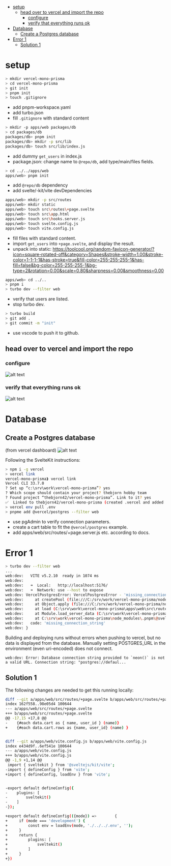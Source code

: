 
<!-- @import "[TOC]" {cmd="toc" depthFrom=1 depthTo=6 orderedList=false} -->

<!-- code_chunk_output -->

- [setup](#setup)
  - [head over to vercel and import the repo](#head-over-to-vercel-and-import-the-repo)
    - [configure](#configure)
    - [verify that everything runs ok](#verify-that-everything-runs-ok)
- [Database](#database)
  - [Create a Postgres database](#create-a-postgres-database)
- [Error 1](#error-1)
  - [Solution 1](#solution-1)

<!-- /code_chunk_output -->



# setup

```bash
> mkdir vercel-mono-prisma
> cd vercel-mono-prisma
> git init
> pnpm init
> touch .gitignore
```

- add pnpm-workspace.yaml
- add turbo.json
- fill `.gitignore` with standard content

```bash
> mkdir -p apps/web packages/db
> cd packages/db
packages/db> pnpm init
packages/db> mkdir -p src/lib
packages/db> touch src/lib/index.js
```

- add dummy `get_users` in index.js
- package.json: change name to `@repo/db`, add type/main/files fields.

```bash
> cd ../../apps/web
apps/web> pnpm init
```

- add `@repo/db` dependency
- add svelte/-kit/vite devDependencies

```bash
apps/web> mkdir -p src/routes
apps/web> mkdir static
apps/web> touch src\routes\+page.svelte
apps/web> touch src\app.html
apps/web> touch src\hooks.server.js
apps/web> touch svelte.config.js
apps/web> touch vite.config.js
```

- fill files with standard content.
- import `get_users` into `+page.svelte`, and display the result.
- unpack into static: https://toolcool.org/random-favicon-generator/?icon=square-rotated-off&category=Shapes&stroke-width=1.00&stroke-color=1-1-1-1&has-stroke=true&fill-color=255-255-255-1&has-fill=false&bg-color=255-255-255-1&bg-type=2&rotation=0.00&scale=0.80&sharpness=0.00&smoothness=0.00

```bash
apps/web> cd ../..
> pnpm i
> turbo dev --filter web
```

- verify that users are listed.
- stop turbo dev.

```bash
> turbo build
> git add .
> git commit -m "init"
```

- use vscode to push it to github.

## head over to vercel and import the repo

### configure
![alt text](image.png)

### verify that everything runs ok
![alt text](image-1.png)


# Database
## Create a Postgres database
(from vercel dashboard)
![alt text](image-2.png)

Following the SvelteKit instructions:
```bash
> npm i -g vercel
> vercel link
vercel-mono-prisma❱ vercel link
Vercel CLI 33.7.0
? Set up “c:\srv\work\vercel-mono-prisma”? yes
? Which scope should contain your project? thebjorn hobby team
? Found project “thebjorn42/vercel-mono-prisma”. Link to it? yes
✅  Linked to thebjorn42/vercel-mono-prisma (created .vercel and added it to .gitignore)
> vercel env pull .env
> pnpme add @vercel/postgres --filter web
```

- use pgAdmin to verify connection parameters.
- create a cart table to fit the `@vercel/postgres` example.
- add apps/web/src/routes/+page.server.js etc. according to docs.

# Error 1
```bash
> turbo dev --filter web
...
web:dev:   VITE v5.2.10  ready in 1074 ms
web:dev:
web:dev:   ➜  Local:   http://localhost:5176/
web:dev:   ➜  Network: use --host to expose
web:dev: VercelPostgresError: VercelPostgresError - 'missing_connection_string': You did not supply a 'connectionString' and no 'POSTGRES_URL' env var was found.
web:dev:     at createPool (file:///C:/srv/work/vercel-mono-prisma/node_modules/.pnpm/@vercel+postgres@0.8.0/node_modules/@vercel/postgres/dist/chunk-WDBQYBZQ.js:161:11)
web:dev:     at Object.apply (file:///C:/srv/work/vercel-mono-prisma/node_modules/.pnpm/@vercel+postgres@0.8.0/node_modules/@vercel/postgres/dist/chunk-WDBQYBZQ.js:215:16)
web:dev:     at load (C:\srv\work\vercel-mono-prisma\apps\web\src\routes\+page.server.js:5:20)
web:dev:     at Module.load_server_data (C:\srv\work\vercel-mono-prisma\node_modules\.pnpm\@sveltejs+kit@2.5.7_@sveltejs+vite-plugin-svelte@3.1.0_svelte@5.0.0-next.120_vite@5.2.10_@typ_bs34xdsk7mkkgs2ku7c2vw6ru4\node_modules\@sveltejs\kit\src\runtime\server\page\load_data.js:61:41)
web:dev:     at C:\srv\work\vercel-mono-prisma\node_modules\.pnpm\@sveltejs+kit@2.5.7_@sveltejs+vite-plugin-svelte@3.1.0_svelte@5.0.0-next.120_vite@5.2.10_@typ_bs34xdsk7mkkgs2ku7c2vw6ru4\node_modules\@sveltejs\kit\src\runtime\server\page\index.js:140:19 {
web:dev:   code: 'missing_connection_string'
web:dev: }
```

Building and deploying runs without errors when pushing to vercel, but no data is displayed from the database.
Manually setting POSTGRES_URL in the environment (even uri-encoded) does not connect.
```
web:dev: Error: Database connection string provided to `neon()` is not a valid URL. Connection string: "postgres://defaul...
```

## Solution 1
The following changes are needed to get this running locally:

```bash
diff --git a/apps/web/src/routes/+page.svelte b/apps/web/src/routes/+page.svelte
index 162f558..98e05d4 100644
--- a/apps/web/src/routes/+page.svelte
+++ b/apps/web/src/routes/+page.svelte
@@ -17,15 +17,8 @@
-    {#each data.cart as { name, user_id } (name)}
+    {#each data.cart.rows as {name, user_id} (name) }


diff --git a/apps/web/vite.config.js b/apps/web/vite.config.js
index e434d9f..6ef541e 100644
--- a/apps/web/vite.config.js
+++ b/apps/web/vite.config.js
@@ -1,9 +1,14 @@
 import { sveltekit } from '@sveltejs/kit/vite';
-import { defineConfig } from 'vite';
+import { defineConfig, loadEnv } from 'vite';


-export default defineConfig({
-    plugins: [
-        sveltekit()
-    ]
-});

+export default defineConfig(({mode}) =>        {
+     if (mode === 'development') {
+         const env = loadEnv(mode, './../../.env', '');
+     }
+     return {
+         plugins: [
+             sveltekit()
+         ]
+     }
+})
```


